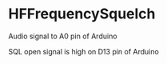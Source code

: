# HFFrequencySquelch

Audio signal to A0 pin of Arduino

SQL open signal is high on D13 pin of Arduino
